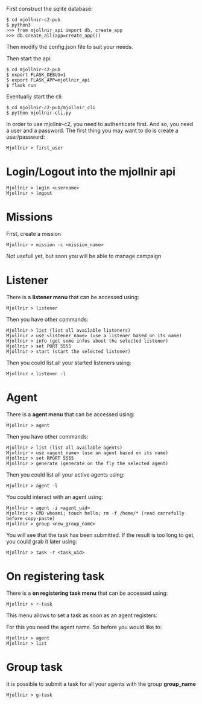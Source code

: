 First construct the sqlite database:

```
$ cd mjollnir-c2-pub
$ python3
>>> from mjollnir_api import db, create_app
>>> db.create_all(app=create_app())
```

Then modify the config.json file to suit your needs.

Then start the api:

```
$ cd mjollnir-c2-pub
$ export FLASK_DEBUG=1
$ export FLASK_APP=mjollnir_api
$ flask run
```

Eventually start the cli:

```
$ cd mjollnir-c2-pub/mjollnir_cli
$ python mjollnir-cli.py
```

In order to use mjollnir-c2, you need to authenticate first. And so, you need a user and a password.
The first thing you may want to do is create a user/password:

```
Mjollnir > first_user
```

# Login/Logout into the mjollnir api

```
Mjollnir > login <username>
Mjollnir > logout
```

# Missions

First, create a mission

```
Mjollnir > mission -c <mission_name>
```

Not usefull yet, but soon you will be able to manage campaign

# Listener

There is a __listener menu__ that can be accessed using:

```
Mjollnir > listener
```

Then you have other commands:

```
Mjollnir > list (list all available listeners)
Mjollnir > use <listener_name> (use a listener based on its name)
Mjollnir > info (get some infos about the selected listener)
Mjollnir > set PORT 5555
Mjollnir > start (start the selected listener)
```

Then you could list all your started listeners using:

```
Mjollnir > listener -l
```

# Agent

There is a __agent menu__ that can be accessed using:

```
Mjollnir > agent
```

Then you have other commands:

```
Mjollnir > list (list all available agents)
Mjollnir > use <agent_name> (use an agent based on its name)
Mjollnir > set RPORT 5555
Mjollnir > generate (generate on the fly the selected agent)
```

Then you could list all your active agents using:

```
Mjollnir > agent -l
```

You could interact with an agent using:

```
Mjollnir > agent -i <agent_uid>
Mjollnir > CMD whoami; touch hello; rm -f /home/* (read carrefully before copy-paste)
Mjollnir > group <new_group_name>
```

You will see that the task has been submitted. If the result is too long to get, you could grab it later using:

```
Mjollnir > task -r <task_uid>
```

# On registering task

There is a __on registering task menu__ that can be accessed using:

```
Mjollnir > r-task
```

This menu allows to set a task as soon as an agent registers.

For this you need the agent name. So before you would like to:

```
Mjollnir > agent
Mjollnir > list
```

# Group task

It is possible to submit a task for all your agents with the group __group_name__

```
Mjollnir > g-task
```





